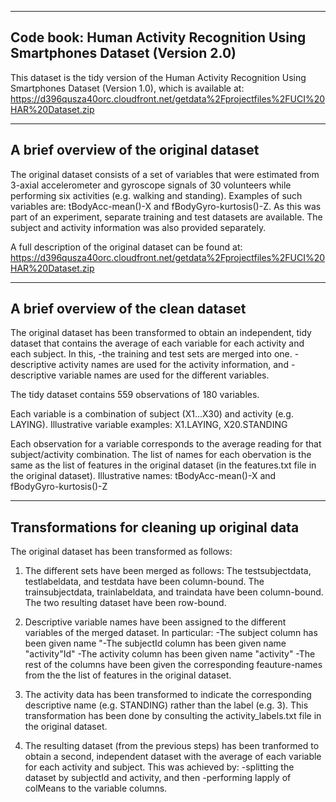-------------------------------------------------------------------------------
 Code book: Human Activity Recognition Using Smartphones Dataset (Version 2.0)
-------------------------------------------------------------------------------

This dataset is the tidy version of the Human Activity Recognition Using Smartphones Dataset (Version 1.0), which is available at: https://d396qusza40orc.cloudfront.net/getdata%2Fprojectfiles%2FUCI%20HAR%20Dataset.zip


------------------------------------------
 A brief overview of the original dataset
------------------------------------------

The original dataset consists of a set of variables that were estimated from 3-axial accelerometer and gyroscope signals of 30 volunteers while performing six activities (e.g. walking and standing). Examples of such variables are: tBodyAcc-mean()-X and fBodyGyro-kurtosis()-Z. As this was part of an experiment, separate training and test datasets are available. The subject and activity information was also provided separately. 

A full description of the original dataset can be found at: https://d396qusza40orc.cloudfront.net/getdata%2Fprojectfiles%2FUCI%20HAR%20Dataset.zip


------------------------------------------
 A brief overview of the clean dataset
------------------------------------------

The original dataset has been transformed to obtain an independent, tidy dataset that contains the average of each variable for each activity and each subject. In this,
-the training and test sets are merged into one.
-descriptive activity names are used for the activity information, and
-descriptive variable names are used for the different variables.


The tidy dataset contains 559 observations of 180 variables. 

Each variable is a combination of subject (X1...X30) and activity (e.g. LAYING). Illustrative variable examples: X1.LAYING, X20.STANDING

Each observation for a variable corresponds to the average reading for that subject/activity combination. The list of names for each obervation is the same as the list of features in the original dataset (in the features.txt file in the original dataset). Illustrative names: tBodyAcc-mean()-X and fBodyGyro-kurtosis()-Z



-----------------------------------------------
 Transformations for cleaning up original data
-----------------------------------------------

The original dataset has been transformed as follows:

1) The different sets have been merged as follows:
The testsubjectdata, testlabeldata, and testdata have been column-bound.
The trainsubjectdata, trainlabeldata, and traindata have been column-bound.
The two resulting dataset have been row-bound.

2) Descriptive variable names have been assigned to the different variables of the merged dataset. In particular:
-The subject column has been given name "-The subjectId column has been given name "activity"Id"
-The activity column has been given name "activity"
-The rest of the columns have been given the corresponding feauture-names from the the list of features in the original dataset.

3) The activity data has been transformed to indicate the corresponding descriptive name (e.g. STANDING) rather than the label (e.g. 3). 
This transformation has been done by consulting the activity_labels.txt file in the original dataset.

4) The resulting dataset (from the previous steps) has been tranformed to obtain a second, independent dataset with the average of each variable for each activity and subject.
This was achieved by: 
-splitting the dataset by subjectId and activity, and then
-performing lapply of colMeans to the variable columns.